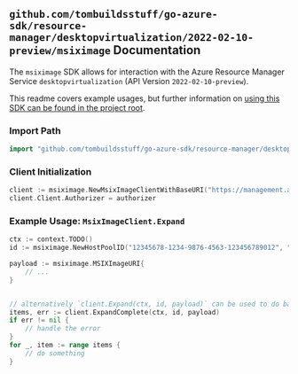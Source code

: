 
## `github.com/tombuildsstuff/go-azure-sdk/resource-manager/desktopvirtualization/2022-02-10-preview/msiximage` Documentation

The `msiximage` SDK allows for interaction with the Azure Resource Manager Service `desktopvirtualization` (API Version `2022-02-10-preview`).

This readme covers example usages, but further information on [using this SDK can be found in the project root](https://github.com/tombuildsstuff/go-azure-sdk/tree/main/docs).

### Import Path

```go
import "github.com/tombuildsstuff/go-azure-sdk/resource-manager/desktopvirtualization/2022-02-10-preview/msiximage"
```


### Client Initialization

```go
client := msiximage.NewMsixImageClientWithBaseURI("https://management.azure.com")
client.Client.Authorizer = authorizer
```


### Example Usage: `MsixImageClient.Expand`

```go
ctx := context.TODO()
id := msiximage.NewHostPoolID("12345678-1234-9876-4563-123456789012", "example-resource-group", "hostPoolValue")

payload := msiximage.MSIXImageURI{
	// ...
}


// alternatively `client.Expand(ctx, id, payload)` can be used to do batched pagination
items, err := client.ExpandComplete(ctx, id, payload)
if err != nil {
	// handle the error
}
for _, item := range items {
	// do something
}
```
